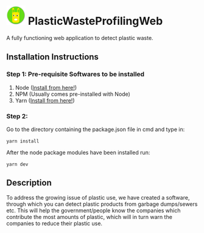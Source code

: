 # <img src="https://github.com/Somil112/PlasticWasteProfilingWeb/blob/master/resources/logo.png" height="50" width="50"> PlasticWasteProfilingWeb
A fully functioning web application to detect plastic waste.

## Installation Instructions

### Step 1: Pre-requisite Softwares to be installed
1. Node ([Install from here!](https://nodejs.org/en/download/))
2. NPM (Usually comes pre-installed with Node)
3. Yarn ([Install from here!](https://yarnpkg.com/lang/en/docs/install/))

### Step 2:
Go to the directory containing the package.json file in cmd and type in:

    yarn install

After the node package modules have been installed run:
 
    yarn dev
  
## Description
To address the growing issue of plastic use, we have created a software, through which you can detect plastic products from garbage dumps/sewers etc. This will help the government/people know the companies which contribute the most amounts of plastic, which will in turn warn the companies to reduce their plastic use.
    

